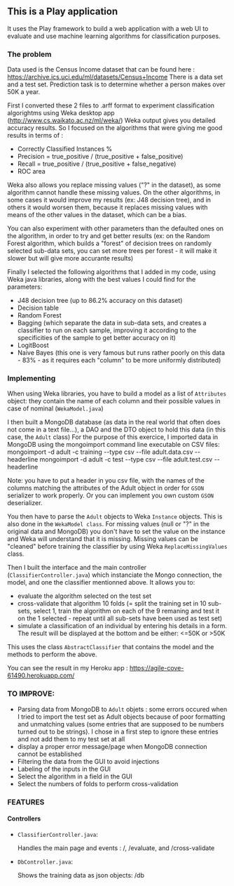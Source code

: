## This is a Play application
It uses the Play framework to build a web application with a web UI to evaluate and use machine learning algorithms for classification purposes.

### The problem
Data used is the Census Income dataset that can be found here : https://archive.ics.uci.edu/ml/datasets/Census+Income
There is a data set and a test set.
Prediction task is to determine whether a person makes over 50K a year.

First I converted these 2 files to .arff format to experiment classification algorightms using Weka desktop app 
(http://www.cs.waikato.ac.nz/ml/weka/)
Weka output gives you detailed accuracy results. So I focused on the algorithms that were giving me good results in terms of :
 - Correctly Classified Instances %
 - Precision = true_positive / (true_positive + false_positive)
 - Recall = true_positive / (true_positive + false_negative)
 - ROC area

Weka also allows you replace missing values ("?" in the dataset), as some algorithm cannot handle these missing values.
On the other algorithms, in some cases it would improve my results (ex: J48 decision tree), and in others it would worsen them, because it replaces missing values with means of the other values in the dataset, which can be a bias.

You can also experiment with other parameters than the defaulted ones on the algorithm, in order to try and get better results (ex: on the Random Forest algorithm, which builds a "forest" of decision trees on randomly selected sub-data sets, you can set 
more trees per forest - it will make it slower but will give more accurante results)

Finally I selected the following algorithms that I added in my code, using Weka java libraries, along with the best values I could find 
for the parameters:
- J48 decision tree (up to 86.2% accuracy on this dataset)
- Decision table
- Random Forest
- Bagging (which separate the data in sub-data sets, and creates a classifier to run on each sample, improving it according to the specificities of the sample to get better accuracy on it)
- LogitBoost
- Naive Bayes (this one is very famous but runs rather poorly on this data - 83% - as it requires each "column" to be more uniformly distributed)

### Implementing
When using Weka libraries, you have to build a model as a list of `Attributes` object: they contain the name of each column and their possible values in case of nominal (`WekaModel.java`)

I then built a MongoDB database (as data in the real world that often does not come in a text file...), a DAO and the DTO object to hold this data (in this case, the `Adult` class)
For the purpose of this exercice, I imported data in MongoDB using the mongoimport command line executable on CSV files:
  mongoimport -d adult -c training --type csv --file adult.data.csv --headerline
  mongoimport -d adult -c test --type csv --file adult.test.csv --headerline

Note: you have to put a header in you csv file, with the names of the columns matching the attributes of the Adult object in order 
  for `GSON` serializer to work properly.
  Or you can implement you own custom `GSON` deserializer.

You then have to parse the `Adult` objects to Weka `Instance` objects. This is also done in the `WekaModel class`. For missing values (null or "?" in the original data and MongoDB) you don't have to set the value on the instance and Weka will understand that it is missing.
Missing values can be "cleaned" before training the classifier by using Weka `ReplaceMissingValues` class.
  
Then I built the interface and the main controller (`ClassifierController.java`) which instanciate the Mongo connection, the model, and one the classifier mentionned above.
It allows you to:
- evaluate the algorithm selected on the test set
- cross-validate that algorithm 10 folds (= split the training set in 10 sub-sets, select 1, train the algorithm on each of the 9 remaning and test it on the 1 selected - repeat until all sub-sets have been used as test set)
- simulate a classification of an individual by entering his details in a form. The result will be displayed at the bottom and be either: <=50K or >50K

This uses the class `AbstractClassifier` that contains the model and the methods to perform the above.


You can see the result in my Heroku app : https://agile-cove-61490.herokuapp.com/


### TO IMPROVE:
 - Parsing data from MongoDB to `Adult` objets : some errors occured when I tried to import the test set as Adult objects because of poor
 formatting and unmatching values (some entries that are supposed to be numbers turned out to be strings). I chose in a first step to 
 ignore these entries and not add them to my test set at all
 - display a proper error message/page when MongoDB connection cannot be established
 - Filtering the data from the GUI to avoid injections
 - Labeling of the inputs in the GUI
 - Select the algorithm in a field in the GUI
 - Select the numbers of folds to perform cross-validation


### FEATURES
#### Controllers

- `ClassifierController.java`:

  Handles the main page and events : /, /evaluate, and /cross-validate 

- `DbController.java`:

  Shows the training data as json objects: /db

